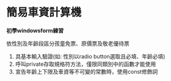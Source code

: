 # 簡易車資計算機

**初學windowsform練習**

依性別及年齡段區分孩童免票、原價票及敬老優待票
1. 具基本輸入驗證(如: 性別以radio button選取且必填、年齡必填)
2. 呼叫private存取規格符方法，僅限同類別中的函數才能使用
3. 宣告年齡上下限及車資等不可變的常數時，使用const修飾詞
